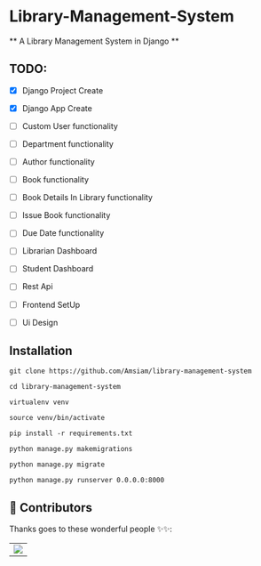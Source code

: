 # Library-Management-System
** A Library Management System in Django **

## TODO:
- [x] Django Project Create
- [x] Django App Create
- [ ] Custom User functionality
- [ ] Department functionality
- [ ] Author functionality
- [ ] Book functionality
- [ ] Book Details In Library functionality
- [ ] Issue Book functionality
- [ ] Due Date functionality
- [ ] Librarian Dashboard
- [ ] Student Dashboard
- [ ] Rest Api
- [ ] Frontend SetUp
- [ ] Ui Design


## Installation 


```
git clone https://github.com/Amsiam/library-management-system
```

```
cd library-management-system
```
```
virtualenv venv
```

```
source venv/bin/activate
```

```
pip install -r requirements.txt
```
```
python manage.py makemigrations
```
```
python manage.py migrate
```
```
python manage.py runserver 0.0.0.0:8000
```


## 🌟 Contributors
Thanks goes to these wonderful people ✨✨:
<table>
	<tr>
        <td>
		<a href="https://github.com/Amsiam/library-management-system/graphs/contributors">
  			<img src="https://contrib.rocks/image?repo=Amsiam/library-management-system" />
		</a>
	    </td>
	</tr>
</table>
